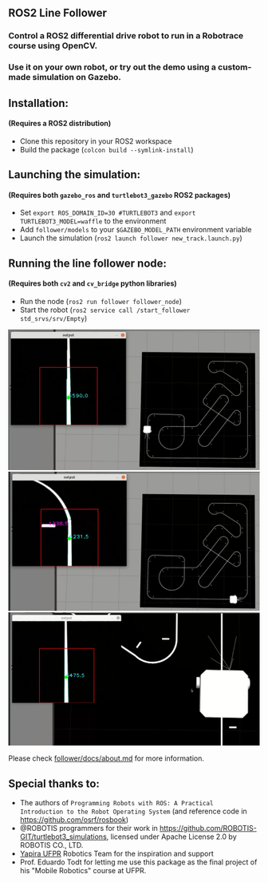 ## ROS2 Line Follower

### Control a ROS2 differential drive robot to run in a Robotrace course using OpenCV.

### Use it on your own robot, or try out the demo using a custom-made simulation on Gazebo.



## Installation:
#### (Requires a ROS2 distribution)

* Clone this repository in your ROS2 workspace
* Build the package (`colcon build --symlink-install`)


## Launching the simulation:
#### (Requires both `gazebo_ros` and `turtlebot3_gazebo` ROS2 packages)

* Set `export ROS_DOMAIN_ID=30 #TURTLEBOT3` and `export TURTLEBOT3_MODEL=waffle` to the environment
* Add `follower/models` to your `$GAZEBO_MODEL_PATH` environment variable
* Launch the simulation (`ros2 launch follower new_track.launch.py`)

## Running the line follower node: 
#### (Requires both `cv2` and `cv_bridge` python libraries)

* Run the node (`ros2 run follower follower_node`)
* Start the robot (`ros2 service call /start_follower std_srvs/srv/Empty`)

![screenshot1](follower/docs/screenshots/screenshot1.png)
![screenshot2](follower/docs/screenshots/screenshot2.png)
![screenshot3](follower/docs/screenshots/screenshot3.png)

Please check [follower/docs/about.md](/follower/docs/about.md) for more information.

## Special thanks to:
* The authors of `Programming Robots with ROS: A Practical Introduction to the Robot Operating System` (and reference code in https://github.com/osrf/rosbook)
* @ROBOTIS programmers for their work in https://github.com/ROBOTIS-GIT/turtlebot3_simulations, licensed under Apache License 2.0 by ROBOTIS CO., LTD.
* [Yapira UFPR](https://www.facebook.com/ufpr.yapira) Robotics Team for the inspiration and support
* Prof. Eduardo Todt for letting me use this package as the final project of his "Mobile Robotics" course at UFPR.
